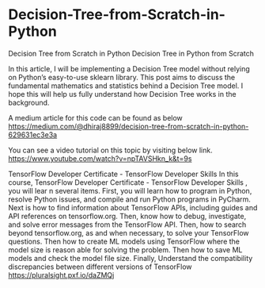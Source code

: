 # Decision-Tree-from-Scratch-in-Python
Decision Tree from Scratch in Python
Decision Tree in Python from Scratch

In this article, I will be implementing a Decision Tree model without relying on Python’s easy-to-use sklearn library. This post aims to discuss the fundamental mathematics and statistics behind a Decision Tree model. I hope this will help us fully understand how Decision Tree works in the background.

A medium article for this code can be found as below https://medium.com/@dhiraj8899/decision-tree-from-scratch-in-python-629631ec3e3a

You can see a video tutorial on this topic by visiting below link. https://www.youtube.com/watch?v=npTAVSHkn_k&t=9s

TensorFlow Developer Certificate - TensorFlow Developer Skills
In this course, TensorFlow Developer Certificate - TensorFlow Developer Skills , you will lear n several items. First, you will learn how to program in Python, resolve Python issues, and compile and run Python programs in PyCharm. Next is how to find information about TensorFlow APIs, including guides and API references on tensorflow.org. Then, know how to debug, investigate, and solve error messages from the TensorFlow API. Then, how to search beyond tensorflow.org, as and when necessary, to solve your TensorFlow questions. Then how to create ML models using TensorFlow where the model size is reason able for solving the problem. Then how to save ML models and check the model file size. Finally, Understand the compatibility discrepancies between different versions of TensorFlow
https://pluralsight.pxf.io/daZMQj
